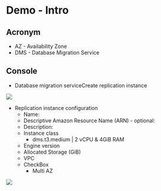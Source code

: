 # Demo - Intro

## Acronym
* AZ - Availability Zone
* DMS - Database Migration Service

## Console
* Database migration serviceCreate replication instance

[<img src="https://i.imgur.com/KnXhjbg.png">](https://i.imgur.com/KnXhjbg.png)

* Replication instance configuration
  * Name:
  * Descriptive Amazon Resource Name (ARN) - optional:
  * Description:
  * Instance class
    * dms.t3.medium | 2 vCPU & 4GiB RAM
  * Engine version
  * Allocated Storage (GiB)
  * VPC
  * CheckBox
    * Multi AZ
    
[<img src="https://i.imgur.com/hlNBc3X.png">](https://i.imgur.com/hlNBc3X.png)
